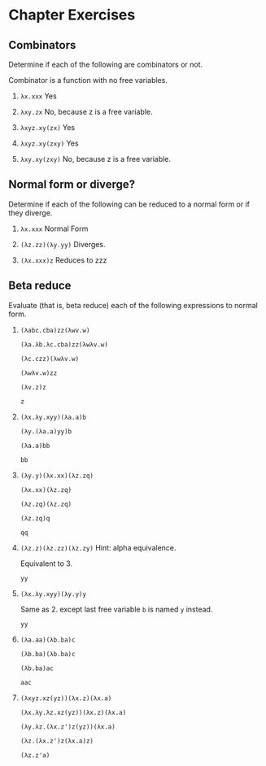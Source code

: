 # Chapter Exercises

## Combinators
Determine if each of the following are combinators or not.

Combinator is a function with no free variables.

1. `λx.xxx`
Yes

2. `λxy.zx`
No, because z is a free variable.

3. `λxyz.xy(zx)`
Yes

4. `λxyz.xy(zxy)`
Yes

5. `λxy.xy(zxy)`
No, because z is a free variable.


## Normal form or diverge?
Determine if each of the following can be reduced to a normal form or if they diverge.

1. `λx.xxx`
Normal Form

2. `(λz.zz)(λy.yy)`
Diverges.

3. `(λx.xxx)z`
Reduces to zzz


## Beta reduce 
Evaluate (that is, beta reduce) each of the following
expressions to normal form.

1. `(λabc.cba)zz(λwv.w)`

    `(λa.λb.λc.cba)zz(λwλv.w)`
    
    `(λc.czz)(λwλv.w)`
    
    `(λwλv.w)zz`
    
    `(λv.z)z`
    
    `z`
    
2. `(λx.λy.xyy)(λa.a)b`

    `(λy.(λa.a)yy)b`

    `(λa.a)bb`

    `bb`

3. `(λy.y)(λx.xx)(λz.zq)`

    `(λx.xx)(λz.zq)` 

    `(λz.zq)(λz.zq)`

    `(λz.zq)q`

    `qq`

4. `(λz.z)(λz.zz)(λz.zy)` Hint: alpha equivalence.
    
    Equivalent to 3.
    
    `yy`

5. `(λx.λy.xyy)(λy.y)y`

    Same as 2. except last free variable `b` is named `y` instead.
    
    `yy`

6. `(λa.aa)(λb.ba)c`

    `(λb.ba)(λb.ba)c`

    `(λb.ba)ac`

    `aac`

7. `(λxyz.xz(yz))(λx.z)(λx.a)`

    `(λx.λy.λz.xz(yz))(λx.z)(λx.a)`

    `(λy.λz.(λx.z')z(yz))(λx.a)`

    `(λz.(λx.z')z(λx.a)z)`

    `(λz.z'a)`
